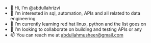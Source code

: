 - 👋 Hi, I’m @abdullahrizvi
- 👀 I’m interested in sql, automation, APIs and all related to data engineering
- 🌱 I’m currently learning red hat linux, python and the list goes on 
- 💞️ I’m looking to collaborate on building and testing APIs or any 
- 📫 You can reach me at abdullahmusheer@gmail.com

<!---
abdullahrizvi/abdullahrizvi is a ✨ special ✨ repository because its `README.md` (this file) appears on your GitHub profile.
You can click the Preview link to take a look at your changes.
--->
